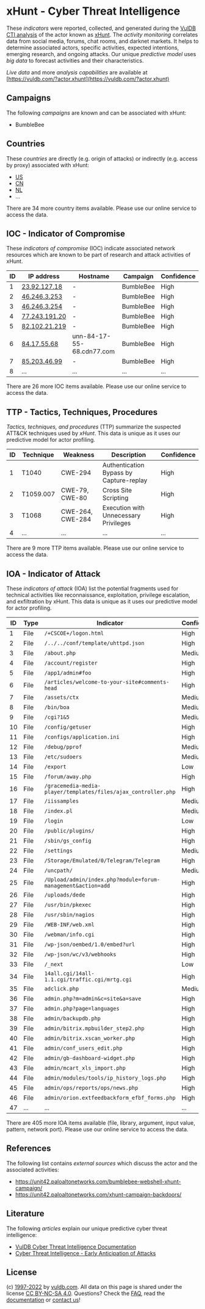 # xHunt - Cyber Threat Intelligence

These _indicators_ were reported, collected, and generated during the [VulDB CTI analysis](https://vuldb.com/?kb.cti) of the actor known as [xHunt](https://vuldb.com/?actor.xhunt). The _activity monitoring_ correlates data from social media, forums, chat rooms, and darknet markets. It helps to determine associated actors, specific activities, expected intentions, emerging research, and ongoing attacks. Our unique _predictive model_ uses _big data_ to forecast activities and their characteristics.

_Live data_ and more _analysis capabilities_ are available at [https://vuldb.com/?actor.xhunt](https://vuldb.com/?actor.xhunt)

## Campaigns

The following _campaigns_ are known and can be associated with xHunt:

* BumbleBee

## Countries

These _countries_ are directly (e.g. origin of attacks) or indirectly (e.g. access by proxy) associated with xHunt:

* [US](https://vuldb.com/?country.us)
* [CN](https://vuldb.com/?country.cn)
* [NL](https://vuldb.com/?country.nl)
* ...

There are 34 more country items available. Please use our online service to access the data.

## IOC - Indicator of Compromise

These _indicators of compromise_ (IOC) indicate associated network resources which are known to be part of research and attack activities of xHunt.

ID | IP address | Hostname | Campaign | Confidence
-- | ---------- | -------- | -------- | ----------
1 | [23.92.127.18](https://vuldb.com/?ip.23.92.127.18) | - | BumbleBee | High
2 | [46.246.3.253](https://vuldb.com/?ip.46.246.3.253) | - | BumbleBee | High
3 | [46.246.3.254](https://vuldb.com/?ip.46.246.3.254) | - | BumbleBee | High
4 | [77.243.191.20](https://vuldb.com/?ip.77.243.191.20) | - | BumbleBee | High
5 | [82.102.21.219](https://vuldb.com/?ip.82.102.21.219) | - | BumbleBee | High
6 | [84.17.55.68](https://vuldb.com/?ip.84.17.55.68) | unn-84-17-55-68.cdn77.com | BumbleBee | High
7 | [85.203.46.99](https://vuldb.com/?ip.85.203.46.99) | - | BumbleBee | High
8 | ... | ... | ... | ...

There are 26 more IOC items available. Please use our online service to access the data.

## TTP - Tactics, Techniques, Procedures

_Tactics, techniques, and procedures_ (TTP) summarize the suspected ATT&CK techniques used by _xHunt_. This data is unique as it uses our predictive model for actor profiling.

ID | Technique | Weakness | Description | Confidence
-- | --------- | -------- | ----------- | ----------
1 | T1040 | CWE-294 | Authentication Bypass by Capture-replay | High
2 | T1059.007 | CWE-79, CWE-80 | Cross Site Scripting | High
3 | T1068 | CWE-264, CWE-284 | Execution with Unnecessary Privileges | High
4 | ... | ... | ... | ...

There are 9 more TTP items available. Please use our online service to access the data.

## IOA - Indicator of Attack

These _indicators of attack_ (IOA) list the potential fragments used for technical activities like reconnaissance, exploitation, privilege escalation, and exfiltration by xHunt. This data is unique as it uses our predictive model for actor profiling.

ID | Type | Indicator | Confidence
-- | ---- | --------- | ----------
1 | File | `/+CSCOE+/logon.html` | High
2 | File | `/../../conf/template/uhttpd.json` | High
3 | File | `/about.php` | Medium
4 | File | `/account/register` | High
5 | File | `/app1/admin#foo` | High
6 | File | `/articles/welcome-to-your-site#comments-head` | High
7 | File | `/assets/ctx` | Medium
8 | File | `/bin/boa` | Medium
9 | File | `/cgi?1&5` | Medium
10 | File | `/config/getuser` | High
11 | File | `/configs/application.ini` | High
12 | File | `/debug/pprof` | Medium
13 | File | `/etc/sudoers` | Medium
14 | File | `/export` | Low
15 | File | `/forum/away.php` | High
16 | File | `/gracemedia-media-player/templates/files/ajax_controller.php` | High
17 | File | `/iissamples` | Medium
18 | File | `/index.pl` | Medium
19 | File | `/login` | Low
20 | File | `/public/plugins/` | High
21 | File | `/sbin/gs_config` | High
22 | File | `/settings` | Medium
23 | File | `/Storage/Emulated/0/Telegram/Telegram` | High
24 | File | `/uncpath/` | Medium
25 | File | `/Upload/admin/index.php?module=forum-management&action=add` | High
26 | File | `/uploads/dede` | High
27 | File | `/usr/bin/pkexec` | High
28 | File | `/usr/sbin/nagios` | High
29 | File | `/WEB-INF/web.xml` | High
30 | File | `/webman/info.cgi` | High
31 | File | `/wp-json/oembed/1.0/embed?url` | High
32 | File | `/wp-json/wc/v3/webhooks` | High
33 | File | `/_next` | Low
34 | File | `14all.cgi/14all-1.1.cgi/traffic.cgi/mrtg.cgi` | High
35 | File | `adclick.php` | Medium
36 | File | `admin.php?m=admin&c=site&a=save` | High
37 | File | `admin.php?page=languages` | High
38 | File | `admin/backupdb.php` | High
39 | File | `admin/bitrix.mpbuilder_step2.php` | High
40 | File | `admin/bitrix.xscan_worker.php` | High
41 | File | `admin/conf_users_edit.php` | High
42 | File | `admin/gb-dashboard-widget.php` | High
43 | File | `admin/mcart_xls_import.php` | High
44 | File | `admin/modules/tools/ip_history_logs.php` | High
45 | File | `admin/ops/reports/ops/news.php` | High
46 | File | `admin/orion.extfeedbackform_efbf_forms.php` | High
47 | ... | ... | ...

There are 405 more IOA items available (file, library, argument, input value, pattern, network port). Please use our online service to access the data.

## References

The following list contains _external sources_ which discuss the actor and the associated activities:

* https://unit42.paloaltonetworks.com/bumblebee-webshell-xhunt-campaign/
* https://unit42.paloaltonetworks.com/xhunt-campaign-backdoors/

## Literature

The following _articles_ explain our unique predictive cyber threat intelligence:

* [VulDB Cyber Threat Intelligence Documentation](https://vuldb.com/?kb.cti)
* [Cyber Threat Intelligence - Early Anticipation of Attacks](https://www.scip.ch/en/?labs.20201022)

## License

(c) [1997-2022](https://vuldb.com/?kb.changelog) by [vuldb.com](https://vuldb.com/?kb.about). All data on this page is shared under the license [CC BY-NC-SA 4.0](https://creativecommons.org/licenses/by-nc-sa/4.0/). Questions? Check the [FAQ](https://vuldb.com/?kb.faq), read the [documentation](https://vuldb.com/?kb) or [contact us](https://vuldb.com/?contact)!
